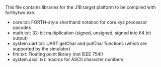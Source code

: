 This file contains libraries for the J1B target platform to be compiled with forthytwo.exe.

* core.txt: FORTH-style shorthand notation for core.xyz processor opcodes
* math.txt: 32-bit multiplication (signed, unsigned, signed into 64 bit output)
* system.uart.txt: UART getChar and putChar functions (which are supported by the simulator)
* flm.txt: Floating point library (not IEEE 754!)
* system.ascii.txt: macros for ASCII character numbers
